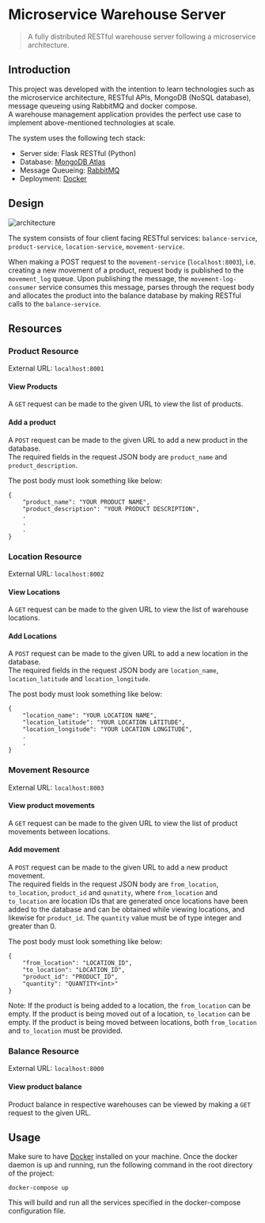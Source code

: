 # Microservice Warehouse Server
> A fully distributed RESTful warehouse server following a microservice architecture.

## Introduction
This project was developed with the intention to learn technologies such as the microservice architecture, RESTful APIs, MongoDB (NoSQL database), message queueing using RabbitMQ and docker compose.\
A warehouse management application provides the perfect use case to implement above-mentioned technologies at scale.

The system uses the following tech stack:
- Server side: Flask RESTful (Python)
- Database: [MongoDB Atlas](https://www.mongodb.com/docs/atlas/)
- Message Queueing: [RabbitMQ](https://www.rabbitmq.com/)
- Deployment: [Docker](https://www.docker.com/)

## Design
![architecture]()

The system consists of four client facing RESTful services: `balance-service`, `product-service`, `location-service`, `movement-service`.

When making a POST request to the `movement-service` (`localhost:8003`), i.e. creating a new movement of a product, request body is published to the  `movement_log` queue.
Upon publishing the message, the `movement-log-consumer` service consumes this message, parses through the request body and allocates the product into the balance database by making RESTful calls to the `balance-service`.

## Resources

### Product Resource
External URL: `localhost:8001`
#### View Products
A `GET` request can be made to the given URL to view the list of products.

#### Add a product
A `POST` request can be made to the given URL to add a new product in the database.\
The required fields in the request JSON body are `product_name` and `product_description`.

The post body must look something like below:
```
{
    "product_name": "YOUR PRODUCT NAME",
    "product_description": "YOUR PRODUCT DESCRIPTION",
    .
    .
    .
}
```

### Location Resource
External URL: `localhost:8002`
#### View Locations
A `GET` request can be made to the given URL to view the list of warehouse locations.

#### Add Locations
A `POST` request can be made to the given URL to add a new location in the database.\
The required fields in the request JSON body are `location_name`, `location_latitude` and `location_longitude`.

The post body must look something like below:
```
{
    "location_name": "YOUR LOCATION NAME",
    "location_latitude": "YOUR LOCATION LATITUDE",
    "location_longitude": "YOUR LOCATION LONGITUDE",
    .
    .
}
```

### Movement Resource
External URL: `localhost:8003`
#### View product movements
A `GET` request can be made to the given URL to view the list of product movements between locations.

#### Add movement
A `POST` request can be made to the given URL to add a new product movement.\
The required fields in the request JSON body are `from_location`, `to_location`, `product_id` and `qunatity`,
where `from_location` and `to_location` are location IDs that are generated once locations have been added to the database and can be obtained while viewing locations,
and likewise for `product_id`. The `quantity` value must be of type integer and greater than 0.

The post body must look something like below:
```
{
    "from_location": "LOCATION_ID",
    "to_location": "LOCATION_ID",
    "product_id": "PRODUCT_ID",
    "quantity": "QUANTITY<int>"
}
```

Note: If the product is being added to a location, the `from_location` can be empty.
If the product is being moved out of a location, `to_location` can be empty.
If the product is being moved between locations, both `from_location` and `to_location` must be provided.

### Balance Resource
External URL: `localhost:8000`
#### View product balance
Product balance in respective warehouses can be viewed by making a `GET` request to the given URL.

## Usage
Make sure to have [Docker](https://www.docker.com/products/docker-desktop/) installed on your machine. Once the docker daemon is up and running, run the following command in the root directory of the project:
```
docker-compose up
```

This will build and run all the services specified in the docker-compose configuration file.